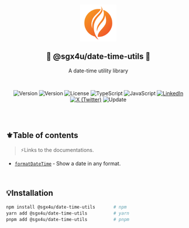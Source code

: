 <p align="center">
	<img src="./logo.png" width="100px" align="center" alt="SGX4U" />
	<h2 align="center">🌟 @sgx4u/date-time-utils 🌟</h2>
	<p align="center">A date-time utility library</p>
</p>

<br/>

<p align="center">
	<!-- NPM Version -->
	<img src="https://img.shields.io/npm/v/%40sgx4u%2Fdate-time-utils?style=for-the-badge&labelColor=353535&color=3b82f6" alt="Version">
	<!-- Tests -->
	<img src="https://img.shields.io/badge/test%20passing-65a30d?style=for-the-badge" alt="Version">
	<!-- License -->
	<img src="https://img.shields.io/github/license/sgx4u/sgx4u-date-time-utils?style=for-the-badge&labelColor=353535&color=4f46e5" alt="License">
	<!-- TypeScript -->
	<img src="https://img.shields.io/badge/typescript-%23007ACC.svg?style=for-the-badge&logo=typescript&logoColor=white" alt="TypeScript">
	<!-- JavaScript -->
	<img src="https://img.shields.io/badge/javascript-%23323330.svg?style=for-the-badge&logo=javascript&logoColor=%23F7DF1E" alt="JavaScript">
	<!-- LinkedIn -->
	<a href="https://www.linkedin.com/in/sgx4u" rel="nofollow"><img src="https://img.shields.io/twitter/url?url=https%3A%2F%2Fwww.linkedin.com%2Fin%2Fsgx4u%2F&style=for-the-badge&logo=linkedin&label=SGX4U&labelColor=%230077B5&color=%23353535" alt="LinkedIn"></a>
	<!-- X (Twitter) -->
	<a href="https://x.com/sgx4u" rel="nofollow"><img src="https://img.shields.io/twitter/url?url=https%3A%2F%2Fx.com%2Fsgx4u&style=for-the-badge&logo=x&label=sgx4u&labelColor=353535" alt="X (Twitter)"></a>
	<!-- Last Update -->
	<img src="https://img.shields.io/npm/last-update/%40sgx4u%2Fdate-time-utils?style=for-the-badge&labelColor=353535&color=f15b2a" alt="Update">
</p>

<br/>
<br/>

## ⚜️Table of contents

> ⚡Links to the documentations.

-   [`formatDateTime`](./src/format-date-time/format-date-time.md) &dash; Show a date in any format.

<br/>

## 💡Installation

```sh
npm install @sgx4u/date-time-utils       # npm
yarn add @sgx4u/date-time-utils          # yarn
pnpm add @sgx4u/date-time-utils          # pnpm
```

